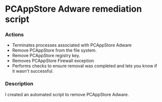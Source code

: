 # PCAppStore Adware remediation script

### Actions
- Terminates processes associated with PCAppStore Adware
- Remove PCAppStore from the file system.
- Remove PCAppStore registry key.
- Removes PCAppStore Firewall exception
- Performs checks to ensure removal was completed and lets you know if it wasn't successful.

### Description

I created an automated script to remove PCAppStore Adware.
